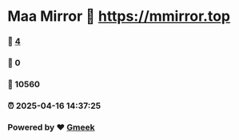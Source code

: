 # Maa Mirror :link: https://mmirror.top 
### :page_facing_up: [4](https://mmirror.top/tag.html) 
### :speech_balloon: 0 
### :hibiscus: 10560 
### :alarm_clock: 2025-04-16 14:37:25 
### Powered by :heart: [Gmeek](https://github.com/Meekdai/Gmeek)
